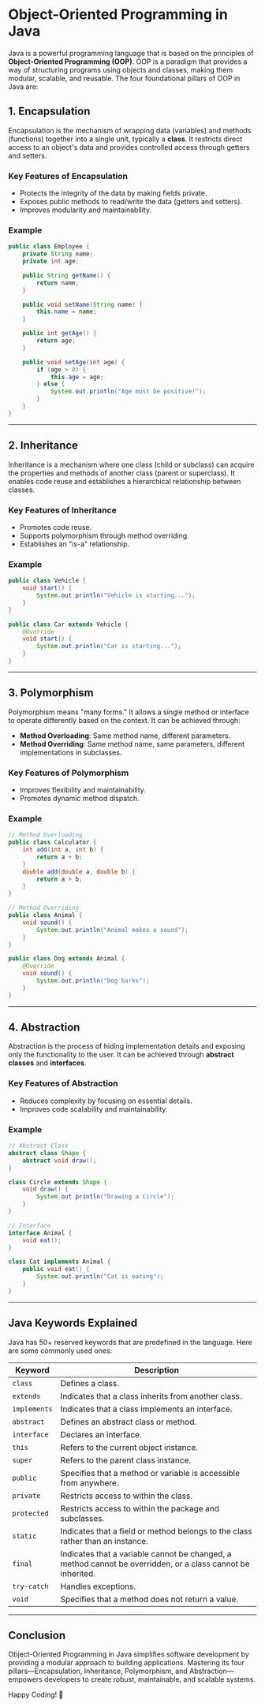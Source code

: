 
# Object-Oriented Programming in Java

Java is a powerful programming language that is based on the principles of **Object-Oriented Programming (OOP)**. OOP is a paradigm that provides a way of structuring programs using objects and classes, making them modular, scalable, and reusable. The four foundational pillars of OOP in Java are:

## **1. Encapsulation**
Encapsulation is the mechanism of wrapping data (variables) and methods (functions) together into a single unit, typically a **class**. It restricts direct access to an object's data and provides controlled access through getters and setters.

### **Key Features of Encapsulation**
- Protects the integrity of the data by making fields private.
- Exposes public methods to read/write the data (getters and setters).
- Improves modularity and maintainability.

### **Example**
```java
public class Employee {
    private String name;
    private int age;

    public String getName() {
        return name;
    }

    public void setName(String name) {
        this.name = name;
    }

    public int getAge() {
        return age;
    }

    public void setAge(int age) {
        if (age > 0) {
            this.age = age;
        } else {
            System.out.println("Age must be positive!");
        }
    }
}
```
---

## **2. Inheritance**
Inheritance is a mechanism where one class (child or subclass) can acquire the properties and methods of another class (parent or superclass). It enables code reuse and establishes a hierarchical relationship between classes.

### **Key Features of Inheritance**
- Promotes code reuse.
- Supports polymorphism through method overriding.
- Establishes an "is-a" relationship.

### **Example**
```java
public class Vehicle {
    void start() {
        System.out.println("Vehicle is starting...");
    }
}

public class Car extends Vehicle {
    @Override
    void start() {
        System.out.println("Car is starting...");
    }
}
```
---

## **3. Polymorphism**
Polymorphism means "many forms." It allows a single method or interface to operate differently based on the context. It can be achieved through:

- **Method Overloading**: Same method name, different parameters.
- **Method Overriding**: Same method name, same parameters, different implementations in subclasses.

### **Key Features of Polymorphism**
- Improves flexibility and maintainability.
- Promotes dynamic method dispatch.

### **Example**
```java
// Method Overloading
public class Calculator {
    int add(int a, int b) {
        return a + b;
    }
    double add(double a, double b) {
        return a + b;
    }
}

// Method Overriding
public class Animal {
    void sound() {
        System.out.println("Animal makes a sound");
    }
}

public class Dog extends Animal {
    @Override
    void sound() {
        System.out.println("Dog barks");
    }
}
```
---

## **4. Abstraction**
Abstraction is the process of hiding implementation details and exposing only the functionality to the user. It can be achieved through **abstract classes** and **interfaces**.

### **Key Features of Abstraction**
- Reduces complexity by focusing on essential details.
- Improves code scalability and maintainability.

### **Example**
```java
// Abstract Class
abstract class Shape {
    abstract void draw();
}

class Circle extends Shape {
    void draw() {
        System.out.println("Drawing a Circle");
    }
}

// Interface
interface Animal {
    void eat();
}

class Cat implements Animal {
    public void eat() {
        System.out.println("Cat is eating");
    }
}
```
---

## **Java Keywords Explained**
Java has 50+ reserved keywords that are predefined in the language. Here are some commonly used ones:

| **Keyword**  | **Description** |
|--------------|------------------|
| `class`      | Defines a class. |
| `extends`    | Indicates that a class inherits from another class. |
| `implements` | Indicates that a class implements an interface. |
| `abstract`   | Defines an abstract class or method. |
| `interface`  | Declares an interface. |
| `this`       | Refers to the current object instance. |
| `super`      | Refers to the parent class instance. |
| `public`     | Specifies that a method or variable is accessible from anywhere. |
| `private`    | Restricts access to within the class. |
| `protected`  | Restricts access to within the package and subclasses. |
| `static`     | Indicates that a field or method belongs to the class rather than an instance. |
| `final`      | Indicates that a variable cannot be changed, a method cannot be overridden, or a class cannot be inherited. |
| `try-catch`  | Handles exceptions. |
| `void`       | Specifies that a method does not return a value. |

---

## **Conclusion**
Object-Oriented Programming in Java simplifies software development by providing a modular approach to building applications. Mastering its four pillars—Encapsulation, Inheritance, Polymorphism, and Abstraction—empowers developers to create robust, maintainable, and scalable systems.

Happy Coding! 🚀
